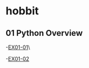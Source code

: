 # hobbit
## 01 Python Overview
 -[EX01-01](https://colab.research.google.com/drive/1Se_RAwTfvaWeeBjHcTAAjXYf6TmL75ol)\
 
 -[EX01-02](https://colab.research.google.com/drive/1qg_7jhFiBDwOAW-yCjxOXklzFKbw-mmn)
  
